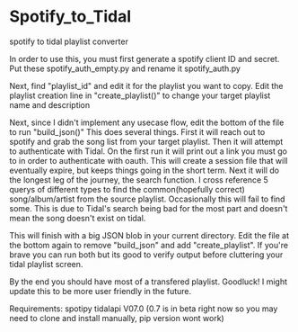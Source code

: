 # Spotify_to_Tidal
spotify to tidal playlist converter

In order to use this, you must first generate a spotify client ID and secret. Put these spotify_auth_empty.py and rename it spotify_auth.py

Next, find "playlist_id" and edit it for the playlist you want to copy.
Edit the playlist creation line in "create_playlist()" to change your target playlist name and description 

Next, since I didn't implement any usecase flow, edit the bottom of the file to run "build_json()" This does several things. First it will reach out to spotify and grab the song list from your target playlist. 
Then it will attempt to authenticate with Tidal. On the first run it will print out a link you must go to in order to authenticate with oauth. This will create a session file that will eventually expire, but keeps things going in the short term. 
Next it will do the longest leg of the journey, the search function. I cross reference 5 querys of different types to find the common(hopefully correct) song/album/artist from the source playlist. Occasionally this will fail to find some. This is due to Tidal's search being bad for the most part and doesn't mean the song doesn't exist on tidal.

This will finish with a big JSON blob in your current directory. Edit the file at the bottom again to remove "build_json" and add "create_playlist".
If you're brave you can run both but its good to verify output before cluttering your tidal playlist screen. 

By the end you should have most of a transfered playlist. Goodluck! I might update this to be more user friendly in the future. 

Requirements:
spotipy 
tidalapi V07.0 (0.7 is in beta right now so you may need to clone and install manually, pip version wont work)
